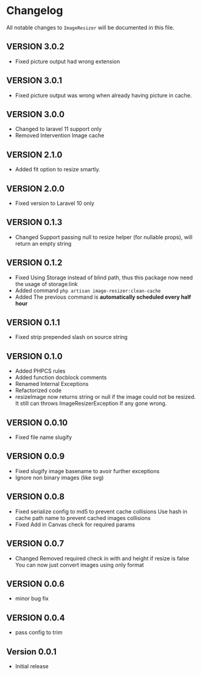 # Changelog

All notable changes to `ImageResizer` will be documented in this file.

## VERSION 3.0.2

- Fixed picture output had wrong extension

## VERSION 3.0.1

- Fixed picture output was wrong when already having picture in cache.

## VERSION 3.0.0

- Changed to laravel 11 support only
- Removed Intervention Image cache

## VERSION 2.1.0

- Added fit option to resize smartly.

## VERSION 2.0.0

- Fixed version to Laravel 10 only

## VERSION 0.1.3

- Changed Support passing null to resize helper (for nullable props), will return an empty string

## VERSION 0.1.2

- Fixed Using Storage instead of blind path, thus this package now need the usage of storage:link
- Added command `php artisan image-resizer:clean-cache`
- Added The previous command is **automatically scheduled every half hour**

## VERSION 0.1.1

- Fixed strip prepended slash on source string

## VERSION 0.1.0

- Added PHPCS rules
- Added function docblock comments
- Renamed Internal Exceptions
- Refactorized code
- resizeImage now returns string or null if the image could not be resized.
  It still can throws ImageResizerException If any gone wrong.

## VERSION 0.0.10

- Fixed file name slugify

## VERSION 0.0.9

- Fixed slugify image basename to avoir further exceptions
- Ignore non binary images (like svg)

## VERSION 0.0.8

- Fixed serialize config to md5 to prevent cache collisions
  Use hash in cache path name to prevent cached images collisions
- Fixed Add in Canvas check for required params

## VERSION 0.0.7

- Changed Removed required check in with and height if resize is false
  You can now just convert images using only format

## VERSION 0.0.6

- minor bug fix

## VERSION 0.0.4

- pass config to trim

## Version 0.0.1

- Initial release
